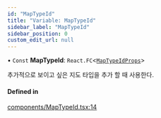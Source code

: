 ```yaml
---
id: "MapTypeId"
title: "Variable: MapTypeId"
sidebar_label: "MapTypeId"
sidebar_position: 0
custom_edit_url: null
---
```


• `Const` **MapTypeId**: `React.FC`<[`MapTypeIdProps`](../interfaces/MapTypeIdProps.md)\>

추가적으로 보이고 싶은 지도 타입을 추가 할 때 사용한다.

#### Defined in

[components/MapTypeId.tsx:14](https://github.com/JaeSeoKim/react-kakao-maps-sdk/blob/fb6f0aa/src/components/MapTypeId.tsx#L14)
